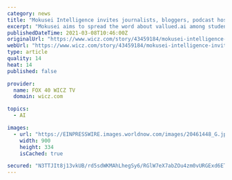 ```yaml
---
category: news
title: "Mokusei Intelligence invites journalists, bloggers, podcast hosts, social media influencers to explore www.vallued.ai"
excerpt: "Mokusei aims to spread the word about vallued.ai among students, travelers, and individuals who seek sponsorship for education or travel to find BETA Testers."
publishedDateTime: 2021-03-08T10:46:00Z
originalUrl: "https://www.wicz.com/story/43459184/mokusei-intelligence-invites-journalists-bloggers-podcast-hosts-social-media-influencers-to-explore-wwwvalluedai"
webUrl: "https://www.wicz.com/story/43459184/mokusei-intelligence-invites-journalists-bloggers-podcast-hosts-social-media-influencers-to-explore-wwwvalluedai"
type: article
quality: 14
heat: 14
published: false

provider:
  name: FOX 40 WICZ TV
  domain: wicz.com

topics:
  - AI

images:
  - url: "https://EINPRESSWIRE.images.worldnow.com/images/20461448_G.jpg?lastEditedDate=1615167964000"
    width: 900
    height: 334
    isCached: true

secured: "N3TTJIt8j13vkUB/rd5sdWKMAhLhegSy6/RGlW7eX7abZOu4zm0vURGExd6ETaeuXaI/LJhfHuUbpXpwTz6hjm9HKxaD4Gav7F7Dr5BsyZdLQiL+dCYSfTi4g5hKlwkuraDuL3Su10Qqj8daOfg1NTpafE7UIZCqwQq7dLNP6EkQj78AgJdIBD0vvMONoUll0PVn0oYSUptgWGhDz5CdT1Av1mVukvgJaCAozEwv+tV/4g1DSoX/GoS99xdlzvBZgdQbFh+uvw3zR7DtDXxivgBSRBSlHuNwkEVagUQbF+AGE2apzmiaewwAw+ffvdC1pdNvS4r2o2NXmUbr0p8m0QQ7GIrBwKDplfMN+3r0L18=;RrjVC5HZSgXZJOymvaZjNw=="
---
```


